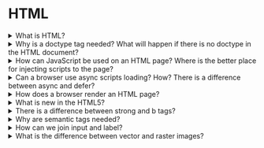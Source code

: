 # HTML

<details>
  <summary>What is HTML?</summary>
  
  HTML is the hypertext markup language. It is one of the XML types that allows describing document structure in a browser-friendly view.

</details>

<details>
  <summary>Why is a doctype tag needed? What will happen if there is no doctype in the HTML document?</summary>
  
  Doctype allows understanding what type of the HTML standards browser should use for a document. Without this tag, a browser will work in compatibility mode. As a result, experimental features can be used that can break a document view.

</details>

<details>
  <summary>How can JavaScript be used on an HTML page? Where is the better place for injecting scripts to the page?</summary>
  
  For working with JavaScript, HTML document has a script tag. There are two opportunities for injection scripts:

  * Firstly, JavaScript code can be between open/close scripts tags.

  `<script>...your code</script>`

  * Secondly, the script tag can inject an external script. For it, need to add an src attribute with link to the external script.

  `<script src=’...’ />`

  **Note:** cannot mix these two ways. One script tag cannot have external and internal scripts at the same time. In this case, the browser runs the only external script.

  Also, the best place for script injection is the last part of the HTML document before close body tag because when a browser starts work with a script tag, it stops other processes before the script is loaded and run. Besides, there are async and defer attributes for async loading.

</details>

<details>
  <summary>Can a browser use async scripts loading? How? There is a difference between async and defer?</summary>
  In progress ...
</details>

<details>
  <summary>How does a browser render an HTML page?</summary>
  In progress ...
</details>

<details>
  <summary>What is new in the HTML5?</summary>
  In progress ...
</details>

<details>
  <summary>There is a difference between strong and b tags?</summary>
  In progress ...
</details>

<details>
  <summary>Why are semantic tags needed?</summary>
  In progress ...
</details>

<details>
  <summary>How can we join input and label?</summary>
  In progress ...
</details>

<details>
  <summary>What is the difference between vector and raster images?</summary>
  In progress ...
</details>


